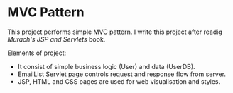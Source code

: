 # MVC Pattern

This project performs simple MVC pattern. I write this project after readig *Murach's JSP and Servlets* book.

Elements of project:
- It consist of simple business logic (User) and data (UserDB).
- EmailList Servlet page controls request and response flow from server.
- JSP, HTML and CSS pages are used for web visualisation and styles. 
